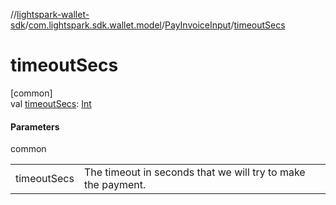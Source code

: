 //[lightspark-wallet-sdk](../../../index.md)/[com.lightspark.sdk.wallet.model](../index.md)/[PayInvoiceInput](index.md)/[timeoutSecs](timeout-secs.md)

# timeoutSecs

[common]\
val [timeoutSecs](timeout-secs.md): [Int](https://kotlinlang.org/api/latest/jvm/stdlib/kotlin/-int/index.html)

#### Parameters

common

| | |
|---|---|
| timeoutSecs | The timeout in seconds that we will try to make the payment. |
